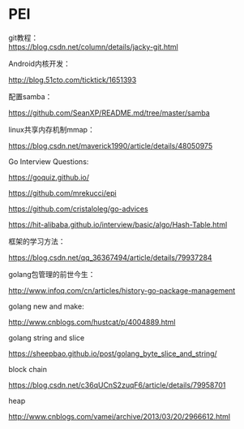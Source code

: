 # PEI
git教程：  
https://blog.csdn.net/column/details/jacky-git.html

Android内核开发：

http://blog.51cto.com/ticktick/1651393

配置samba：

https://github.com/SeanXP/README.md/tree/master/samba

linux共享内存机制mmap：

https://blog.csdn.net/maverick1990/article/details/48050975

Go Interview Questions:

https://goquiz.github.io/

https://github.com/mrekucci/epi

https://github.com/cristaloleg/go-advices

https://hit-alibaba.github.io/interview/basic/algo/Hash-Table.html


框架的学习方法：

https://blog.csdn.net/qq_36367494/article/details/79937284


golang包管理的前世今生：

http://www.infoq.com/cn/articles/history-go-package-management

golang new and make:

http://www.cnblogs.com/hustcat/p/4004889.html

golang string and slice

https://sheepbao.github.io/post/golang_byte_slice_and_string/

block chain

https://blog.csdn.net/c36qUCnS2zuqF6/article/details/79958701


heap

http://www.cnblogs.com/vamei/archive/2013/03/20/2966612.html



